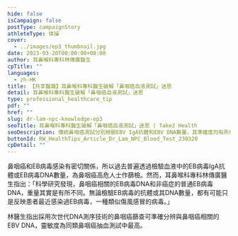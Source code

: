 ```yaml
---
hide: false
isCampaign: false
postType: campaignStory
athleteType: 体操
cover:
  - ../images/ep3_thumbnail.jpg
date: 2023-03-20T00:00:00+08:00
author: 耳鼻喉科專科林傳廣醫生
cpTitle: ""
languages:
  - zh-HK
title: 【共享醫識】耳鼻喉科專科醫生破解「鼻咽癌血液測試」迷思
detail: 耳鼻喉科專科醫生破解「鼻咽癌血液測試」迷思
type: professional_healthcare_tip
pdf: ""
href: ""
slug: dr-lam-npc-knowledge-ep3
seoTitle: 耳鼻喉科專科醫生破解「鼻咽癌血液測試」迷思 | Take2 Health
seoDescription: 傳統鼻咽癌測試分別檢驗EBV IgA抗體和EBV DNA數量，其準確度均有所商榷。耳鼻喉專科林傳廣醫生為大家詳盡講解各種鼻咽癌的血液測試技術。
buttonId: RW_HealthTips_Article_Dr_Lam_NPC_Blood_Test_230320
cpDetail: ""
---
```



鼻咽癌和EB病毒感染有密切關係，所以過去普遍透過檢驗血液中的EB病毒IgA抗體或EB病毒DNA數量，為鼻咽癌高危人士作篩檢。然而，耳鼻喉科專科林傳廣醫生指出：「科學研究發現，鼻咽癌相關的EB病毒DNA和非癌症的普通EB病毒DNA，重量其實是有所不同。無論檢驗EB病毒的抗體或其DNA數量，都有可能只是反映患者最近感染過EB病毒，一種類似傷風感冒的病毒。」


林醫生指出採用次世代DNA測序技術的鼻咽癌篩查可準確分辨與鼻咽癌相關的EBV DNA，靈敏度為同類鼻咽癌抽血測試中最高。
